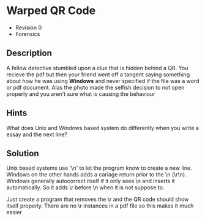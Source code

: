 # Warped QR Code
- Revision 0
- Forensics

## Description
A fellow detective stumbled upon a clue that is hidden behind a QR. You recieve the pdf but then your friend went off a tangent saying something about how he was using **Windows** and never specified if the file was a word or pdf document. Alas the photo made the selfish decision to not open properly and you aren't sure what is causing the behaviour

## Hints
What does Unix and Windows based system do differently when you write a essay and the next line?

## Solution
Unix based systems use '\n' to let the program know to create a new line. Windows on the other hands adds a cariage return prior to the \n (\r\n). Windows generally autocorrect itself if it only sees \n and inserts it automatically. So it adds \r before \n when it is not suppose to. 

Just create a program that removes the \r and the QR code should show itself properly. There are no \r instances in a pdf file so this makes it much easier
